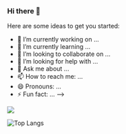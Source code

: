 ### Hi there 👋


Here are some ideas to get you started:

- 🔭 I’m currently working on ...
- 🌱 I’m currently learning ...
- 👯 I’m looking to collaborate on ...
- 🤔 I’m looking for help with ...
- 💬 Ask me about ...
- 📫 How to reach me: ...
- 😄 Pronouns: ...
- ⚡ Fun fact: ...
-->

<img align="center" src="https://github-readme-stats.vercel.app/api?username=KristianAntoanov&count_private=true&title_color=FD9047&icon_color=FD9047&text_color=0C2233&custom_title=Kris+Ivanov's+GitHub+Stats&show_icons=true" />

![Top Langs](https://github-readme-stats.vercel.app/api/top-langs/?username=KristianAntoanov&layout=compact)
